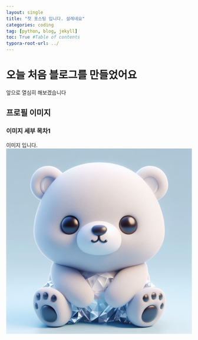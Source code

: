 ```yaml
---
layout: single
title: "첫 포스팅 입니다. 설레네요"
categories: coding
tag: [python, blog, jekyll]
toc: True #Table of contents
typora-root-url: ../
---
```


# 오늘 처음 블로그를 만들었어요

앞으로 열심히 해보겠습니다

## 프로필 이미지

### 이미지 세부 목차1

이미지 입니다.
![icebear-image](/images/2024-06-11-first/icebear-image.jpg)
